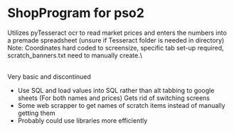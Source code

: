 
# ShopProgram for pso2

Utilizes pyTesseract ocr to read market prices and enters the numbers into a premade spreadsheet (unsure if Tesseract folder is needed in directory)\
Note: Coordinates hard coded to screensize, specific tab set-up required, scratch_banners.txt need to manually create.\

\
Very basic and discontinued
- Use SQL and load values into SQL rather than alt tabbing to google sheets (For both names and prices) Gets rid of switching screens
- Some web scrapper to get names of scratch items instead of manually getting them
- Probably could use libraries more efficiently

